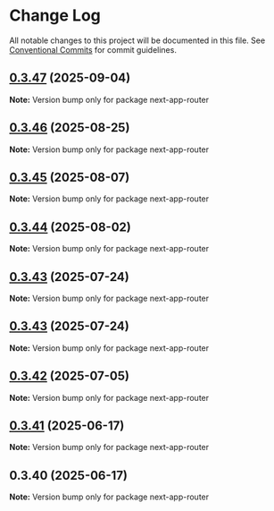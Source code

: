 # Change Log

All notable changes to this project will be documented in this file.
See [Conventional Commits](https://conventionalcommits.org) for commit guidelines.

## [0.3.47](https://github.com/hyperweb-io/interchain-kit/compare/next-app-router@0.3.46...next-app-router@0.3.47) (2025-09-04)

**Note:** Version bump only for package next-app-router

## [0.3.46](https://github.com/hyperweb-io/interchain-kit/compare/next-app-router@0.3.45...next-app-router@0.3.46) (2025-08-25)

**Note:** Version bump only for package next-app-router

## [0.3.45](https://github.com/cosmology-tech/interchain-kit/compare/next-app-router@0.3.44...next-app-router@0.3.45) (2025-08-07)

**Note:** Version bump only for package next-app-router

## [0.3.44](https://github.com/cosmology-tech/interchain-kit/compare/next-app-router@0.3.43...next-app-router@0.3.44) (2025-08-02)

**Note:** Version bump only for package next-app-router

## [0.3.43](https://github.com/cosmology-tech/interchain-kit/compare/next-app-router@0.3.43...next-app-router@0.3.43) (2025-07-24)

**Note:** Version bump only for package next-app-router

## [0.3.43](https://github.com/cosmology-tech/interchain-kit/compare/next-app-router@0.3.42...next-app-router@0.3.43) (2025-07-24)

**Note:** Version bump only for package next-app-router

## [0.3.42](https://github.com/hyperweb-io/interchain-kit/compare/next-app-router@0.3.41...next-app-router@0.3.42) (2025-07-05)

**Note:** Version bump only for package next-app-router

## [0.3.41](https://github.com/hyperweb-io/interchain-kit/compare/next-app-router@0.3.40...next-app-router@0.3.41) (2025-06-17)

**Note:** Version bump only for package next-app-router

## 0.3.40 (2025-06-17)

**Note:** Version bump only for package next-app-router
